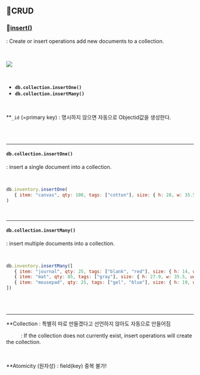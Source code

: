 ## 📄CRUD

### 💬[insert()](https://docs.mongodb.com/manual/tutorial/insert-documents/)

: Create or insert operations add new documents to a collection.

<br>

![](https://postfiles.pstatic.net/MjAyMDA4MjZfNzEg/MDAxNTk4NDM4NjU3Nzcz._O-g_3Ak-U2cRcy1U_UiqQH3bjOhCAo2jTWE-kqR1Dgg.raW-4Qtk6kD6L3w0c0YcAYbrzx0TEmySqu3w_Gzjl2cg.PNG.mingyeung/image.png?type=w966)

<br>

- **`db.collection.insertOne()`**
- **`db.collection.insertMany()`**

<br>

**`_id` (=primary key) : 명시하지 않으면 자동으로 Objectid값을 생성한다.

<br>

<br>

---

#### **`db.collection.insertOne()`**

: insert  a single document into a collection.

<br>

```javascript
db.inventory.insertOne(
   { item: "canvas", qty: 100, tags: ["cotton"], size: { h: 28, w: 35.5, uom: "cm" } }
)
```



<br>

---

#### **`db.collection.insertMany()`**

: insert multiple documents into a collection.

<br>

```javascript
db.inventory.insertMany([
   { item: "journal", qty: 25, tags: ["blank", "red"], size: { h: 14, w: 21, uom: "cm" } },
   { item: "mat", qty: 85, tags: ["gray"], size: { h: 27.9, w: 35.5, uom: "cm" } },
   { item: "mousepad", qty: 25, tags: ["gel", "blue"], size: { h: 19, w: 22.85, uom: "cm" } }
])
```

<br><br>

---

**Collection : 특별히 따로 만들겠다고 선언하지 않아도 자동으로 만들어짐

&nbsp; &nbsp; &nbsp; &nbsp; &nbsp;  : If the collection does not currently exist, insert operations will create the collection.



<br>

**Atomicity (원자성) : field(key) 중복 불가!

<br>

